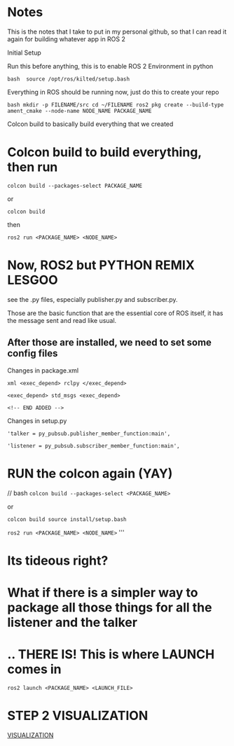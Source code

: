 # Notes

This is the notes that I take to put in my personal github, so that I can read it again for building whatever app in ROS 2

Initial Setup


Run this before anything, 
this is to enable ROS 2 Environment in python


`bash  source /opt/ros/kilted/setup.bash  
`  

Everything in ROS should be running now, just do this to create your repo


`bash mkdir -p FILENAME/src
cd ~/FILENAME
ros2 pkg create --build-type ament_cmake --node-name NODE_NAME PACKAGE_NAME`


Colcon build to basically build everything that we created


# Colcon build to build everything, then run 

`colcon build --packages-select PACKAGE_NAME`

or

`colcon build`

then

`ros2 run <PACKAGE_NAME> <NODE_NAME>`


# Now, ROS2 but PYTHON REMIX LESGOO

see the .py files, especially publisher.py and subscriber.py. 

Those are the basic function that are the essential core of ROS itself, it has the message sent and read like usual. 


## After those are installed, we need to set some config files


Changes in package.xml

`xml <exec_depend> rclpy </exec_depend>`

 ` <exec_depend> std_msgs <exec_depend> `
 
 `<!-- END ADDED --> `

Changes in setup.py


`'talker = py_pubsub.publisher_member_function:main',`

`'listener = py_pubsub.subscriber_member_function:main',`

# RUN the colcon again (YAY)


// bash
`colcon build --packages-select <PACKAGE_NAME>`

or 

`colcon build
source install/setup.bash`

`ros2 run <PACKAGE_NAME> <NODE_NAME>`
'''

# Its tideous right?
# What if there is a simpler way to package all those things for all the listener and the talker 

# .. THERE IS! This is where LAUNCH comes in

`ros2 launch <PACKAGE_NAME> <LAUNCH_FILE>`

# STEP 2 VISUALIZATION
[VISUALIZATION](/VISUALIZATION.md)
